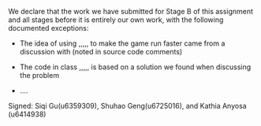 We declare that the work we have submitted for Stage B of this assignment and all stages before it is entirely our own work, with the following documented exceptions:

* The idea of using <Dice>,<Endgame>,<GameRRL>,<Scoring>,<Testdrive>,<Board> to make the game run faster came from a discussion with <our groupmates> (noted in source code comments)

* The code in class <Dice>,<Endgame>,<GameRRL>,<Scoring>,<Testdrive>,<Board> is based on a solution we found when discussing the problem 

*  ....

Signed: Siqi Gu(u6359309), Shuhao Geng(u6725016), and Kathia Anyosa (u6414938)
